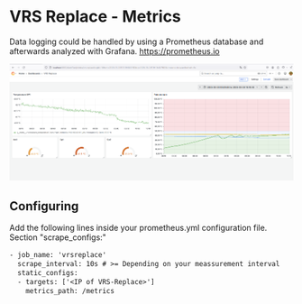 # VRS Replace - Metrics

Data logging could be handled by using a Prometheus database and afterwards analyzed with Grafana.
https://prometheus.io

![grafana expample dashboard](/doc/metrics_md_1.png)

## Configuring

Add the following lines inside your prometheus.yml configuration file. Section "scrape_configs:"

```
- job_name: 'vrsreplace'
  scrape_interval: 10s # >= Depending on your meassurement interval
  static_configs:
  - targets: ['<IP of VRS-Replace>']
    metrics_path: /metrics
```